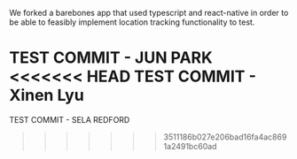 We forked a barebones app that used typescript and react-native in order to be able to feasibly implement location tracking functionality to test.

TEST COMMIT - JUN PARK
<<<<<<< HEAD
TEST COMMIT - Xinen Lyu
=======
TEST COMMIT - SELA REDFORD
>>>>>>> 3511186b027e206bad16fa4ac8691a2491bc60ad

